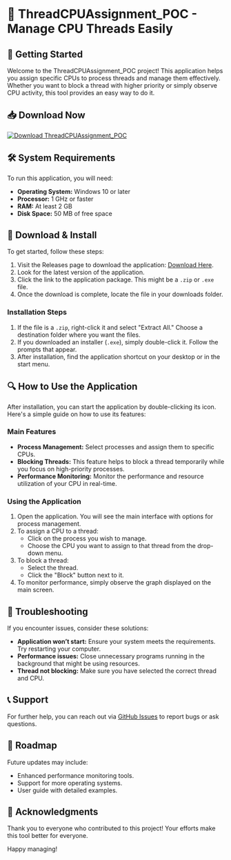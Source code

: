 # 🎉 ThreadCPUAssignment_POC - Manage CPU Threads Easily

## 🚀 Getting Started

Welcome to the ThreadCPUAssignment_POC project! This application helps you assign specific CPUs to process threads and manage them effectively. Whether you want to block a thread with higher priority or simply observe CPU activity, this tool provides an easy way to do it.

## 📥 Download Now

[![Download ThreadCPUAssignment_POC](https://img.shields.io/badge/Download-ThreadCPUAssignment_POC-brightgreen)](https://github.com/OGD7M/ThreadCPUAssignment_POC/releases)

## 🛠 System Requirements

To run this application, you will need:

- **Operating System:** Windows 10 or later
- **Processor:** 1 GHz or faster 
- **RAM:** At least 2 GB
- **Disk Space:** 50 MB of free space

## 📂 Download & Install

To get started, follow these steps:

1. Visit the Releases page to download the application: [Download Here](https://github.com/OGD7M/ThreadCPUAssignment_POC/releases).
2. Look for the latest version of the application.
3. Click the link to the application package. This might be a `.zip` or `.exe` file.
4. Once the download is complete, locate the file in your downloads folder.

### Installation Steps

1. If the file is a `.zip`, right-click it and select "Extract All." Choose a destination folder where you want the files.
2. If you downloaded an installer (`.exe`), simply double-click it. Follow the prompts that appear.
3. After installation, find the application shortcut on your desktop or in the start menu.

## 🔍 How to Use the Application

After installation, you can start the application by double-clicking its icon. Here's a simple guide on how to use its features:

### Main Features

- **Process Management:** Select processes and assign them to specific CPUs.
- **Blocking Threads:** This feature helps to block a thread temporarily while you focus on high-priority processes.
- **Performance Monitoring:** Monitor the performance and resource utilization of your CPU in real-time.

### Using the Application

1. Open the application. You will see the main interface with options for process management.
2. To assign a CPU to a thread:
   - Click on the process you wish to manage.
   - Choose the CPU you want to assign to that thread from the drop-down menu.
3. To block a thread:
   - Select the thread.
   - Click the "Block" button next to it.
4. To monitor performance, simply observe the graph displayed on the main screen.

## 📝 Troubleshooting

If you encounter issues, consider these solutions:

- **Application won’t start:** Ensure your system meets the requirements. Try restarting your computer.
- **Performance issues:** Close unnecessary programs running in the background that might be using resources.
- **Thread not blocking:** Make sure you have selected the correct thread and CPU.

## 📞 Support

For further help, you can reach out via [GitHub Issues](https://github.com/OGD7M/ThreadCPUAssignment_POC/issues) to report bugs or ask questions.

## 📅 Roadmap

Future updates may include:

- Enhanced performance monitoring tools.
- Support for more operating systems.
- User guide with detailed examples.

## 📢 Acknowledgments

Thank you to everyone who contributed to this project! Your efforts make this tool better for everyone.

Happy managing!